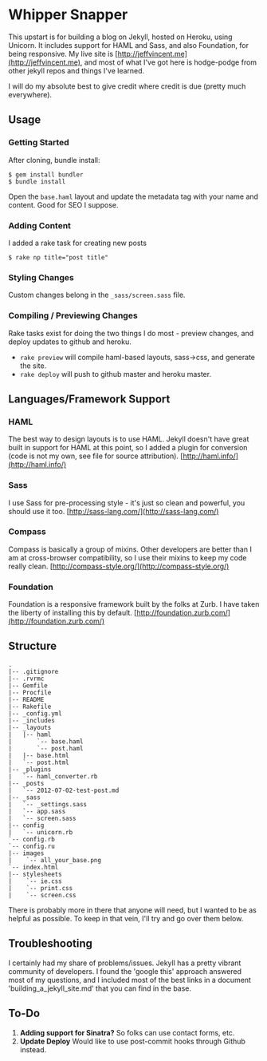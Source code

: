 # Whipper Snapper

This upstart is for building a blog on Jekyll, hosted on Heroku, using Unicorn. It includes support for HAML and Sass, and also Foundation, for being responsive. My live site is [http://jeffvincent.me](http://jeffvincent.me), and most of what I've got here is hodge-podge from other jekyll repos and things I've learned. 

I will do my absolute best to give credit where credit is due (pretty much everywhere).

Usage
-----

### Getting Started

After cloning, bundle install:

    $ gem install bundler
    $ bundle install

Open the `base.haml` layout and update the metadata tag with your name and content.  Good for SEO I suppose.

### Adding Content

I added a rake task for creating new posts

    $ rake np title="post title"

### Styling Changes

Custom changes belong in the `_sass/screen.sass` file.

### Compiling / Previewing Changes

Rake tasks exist for doing the two things I do most - preview changes, and deploy updates to github and heroku. 

* `rake preview` will compile haml-based layouts, sass->css, and generate the site. 
* `rake deploy` will push to github master and heroku master.

Languages/Framework Support
--------------------------

### HAML
The best way to design layouts is to use HAML. Jekyll doesn't have great built in support for HAML at this point, so I added a plugin for conversion (code is not my own, see file for source attribution). [http://haml.info/](http://haml.info/)

### Sass
I use Sass for pre-processing style - it's just so clean and powerful, you should use it too. [http://sass-lang.com/](http://sass-lang.com/)

### Compass
Compass is basically a group of mixins. Other developers are better than I am at cross-browser compatibility, so I use their mixins to keep my code really clean. [http://compass-style.org/](http://compass-style.org/)

### Foundation
Foundation is a responsive framework built by the folks at Zurb. I have taken the liberty of installing this by default. [http://foundation.zurb.com/](http://foundation.zurb.com/)

Structure
--------

    .
    |-- .gitignore
    |-- .rvrmc
    |-- Gemfile
    |-- Procfile
    |-- README
    |-- Rakefile
    |-- _config.yml  
    |-- _includes
    |-- _layouts  
    |   |-- haml
    |       `-- base.haml
    |       `-- post.haml
    |   |-- base.html
    |   `-- post.html
    |-- _plugins
    |   `-- haml_converter.rb
    |-- _posts  
    |   `-- 2012-07-02-test-post.md
    |-- _sass
    |   `-- _settings.sass
    |   `-- app.sass
    |   `-- screen.sass
    |-- config
    |   `-- unicorn.rb
    `-- config.rb
    `-- config.ru
    |-- images
    |    `-- all_your_base.png  
    `-- index.html  
    |-- stylesheets
    |    `-- ie.css  
    |    `-- print.css  
    |    `-- screen.css 

There is probably more in there that anyone will need, but I wanted to be as helpful as possible. To keep in that vein, I'll try and go over them below.

Troubleshooting
--------------

I certainly had my share of problems/issues.  Jekyll has a pretty vibrant community of developers. I found the 'google this' approach answered most of my questions, and I included most of the best links in a document 'building_a_jekyll_site.md' that you can find in the base.

To-Do
-----

1. **Adding support for Sinatra?** So folks can use contact forms, etc.
2. **Update Deploy** Would like to use post-commit hooks through Github instead.
